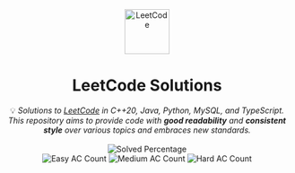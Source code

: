 <div align="center">
<a href="https://walkccc.github.io/LeetCode/"><img src="https://i.imgur.com/IsS5xkZ.png" width="80" height="80" title="LeetCode" alt="LeetCode"></a>
<h1>LeetCode Solutions</h1>
<span>💡 <i>Solutions to <a href="https://leetcode.com/problemset/all/">LeetCode</a> in C++20, Java, Python, MySQL, and TypeScript. This repository aims to provide code with <strong>good readability</strong> and <strong>consistent style</strong> over various topics and embraces new standards.</i></span>
<br>
<br>
<img src="https://img.shields.io/badge/Solved-3221/3221%20=%20100.00%25-blue.svg?style=flat-square" alt="Solved Percentage">
<br>
<img src="https://img.shields.io/badge/Easy-811/811-5CB85C.svg?style=flat-square" alt="Easy AC Count">
<img src="https://img.shields.io/badge/Medium-1692/1692-F0AD4E.svg?style=flat-square" alt="Medium AC Count">
<img src="https://img.shields.io/badge/Hard-718/718-D9534F.svg?style=flat-square" alt="Hard AC Count">
</div>
